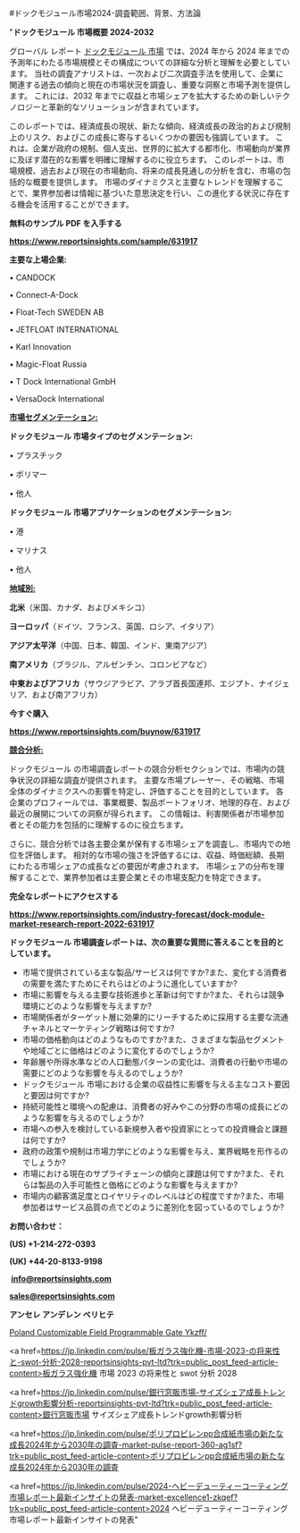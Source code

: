 #ドックモジュール市場2024-調査範囲、背景、方法論

"<strong>ドックモジュール 市場概要 2024-2032</strong>

グローバル レポート <a href=https://www.reportsinsights.com/sample/631917>ドックモジュール 市場</a> では、2024 年から 2024 年までの予測年にわたる市場規模とその構成についての詳細な分析と理解を必要としています。 当社の調査アナリストは、一次および二次調査手法を使用して、企業に関連する過去の傾向と現在の市場状況を調査し、重要な洞察と市場予測を提供します。 これには、2032 年までに収益と市場シェアを拡大​​するための新しいテクノロジーと革新的なソリューションが含まれています。

このレポートでは、経済成長の現状、新たな傾向、経済成長の政治的および規制上のリスク、およびこの成長に寄与するいくつかの要因も強調しています。 これは、企業が政府の規制、個人支出、世界的に拡大する都市化、市場動向が業界に及ぼす潜在的な影響を明確に理解するのに役立ちます。 このレポートは、市場規模、過去および現在の市場動向、将来の成長見通しの分析を含む、市場の包括的な概要を提供します。 市場のダイナミクスと主要なトレンドを理解することで、業界参加者は情報に基づいた意思決定を行い、この進化する状況に存在する機会を活用することができます。

<strong><b>無料のサンプル PDF を入手する</b></strong>

<a href=https://www.reportsinsights.com/sample/631917><strong><u>https://www.reportsinsights.com/sample/631917</u></strong></a>

<strong>主要な上場企業:</strong>

• CANDOCK

• Connect-A-Dock

• Float-Tech SWEDEN AB

• JETFLOAT INTERNATIONAL

• Karl Innovation

• Magic-Float Russia

• T Dock International GmbH

• VersaDock International

<strong><u>市場セグメンテーション</u></strong><strong><u>:</u></strong>

<strong>ドックモジュール 市場タイプのセグメンテーション:</strong>

• プラスチック

• ポリマー

• 他人

<strong>ドックモジュール 市場アプリケーションのセグメンテーション:</strong>

• 港

• マリナス

• 他人

<strong><u>地域別</u></strong><strong><u>:</u></strong>

<strong>北米</strong>（米国、カナダ、およびメキシコ）

<strong>ヨーロッパ</strong>（ドイツ、フランス、英国、ロシア、イタリア）

<strong>アジア太平洋</strong>（中国、日本、韓国、インド、東南アジア）

<strong>南アメリカ</strong>（ブラジル、アルゼンチン、コロンビアなど）

<strong>中東およびアフリカ</strong>（サウジアラビア、アラブ首長国連邦、エジプト、ナイジェリア、および南アフリカ）

<strong>今すぐ購入</strong>

<a href=https://www.reportsinsights.com/buynow/631917><strong><u>https://www.reportsinsights.com/buynow/631917</u></strong></a>

<strong><u>競合分析:</u></strong>

ドックモジュール の市場調査レポートの競合分析セクションでは、市場内の競争状況の詳細な調査が提供されます。 主要な市場プレーヤー、その戦略、市場全体のダイナミクスへの影響を特定し、評価することを目的としています。 各企業のプロフィールでは、事業概要、製品ポートフォリオ、地理的存在、および最近の展開についての洞察が得られます。 この情報は、利害関係者が市場参加者とその能力を包括的に理解するのに役立ちます。

さらに、競合分析では各主要企業が保有する市場シェアを調査し、市場内での地位を評価します。 相対的な市場の強さを評価するには、収益、時価総額、長期にわたる市場シェアの成長などの要因が考慮されます。 市場シェアの分布を理解することで、業界参加者は主要企業とその市場支配力を特定できます。

<strong>完全なレポートにアクセスする</strong>

<a href=https://www.reportsinsights.com/industry-forecast/dock-module-market-research-report-2022-631917><strong><u><b>https://www.reportsinsights.com/industry-forecast/dock-module-market-research-report-2022-631917</b></u></strong></a>

<strong><b>ドックモジュール 市場調査レポートは、次の重要な質問に答えることを目的としています。</b></strong>
<ul>
  <li>市場で提供されている主な製品/サービスは何ですか?また、変化する消費者の需要を満たすためにそれらはどのように進化していますか?</li>
  <li>市場に影響を与える主要な技術進歩と革新は何ですか?また、それらは競争環境にどのような影響を与えますか?</li>
  <li>市場関係者がターゲット層に効果的にリーチするために採用する主要な流通チャネルとマーケティング戦略は何ですか?</li>
  <li>市場の価格動向はどのようなものですか?また、さまざまな製品セグメントや地域ごとに価格はどのように変化するのでしょうか?</li>
  <li>年齢層や所得水準などの人口動態パターンの変化は、消費者の行動や市場の需要にどのような影響を与えるのでしょうか?</li>
  <li>ドックモジュール 市場における企業の収益性に影響を与える主なコスト要因と要因は何ですか?</li>
  <li>持続可能性と環境への配慮は、消費者の好みやこの分野の市場の成長にどのような影響を与えるのでしょうか?</li>
  <li>市場への参入を検討している新規参入者や投資家にとっての投資機会と課題は何ですか?</li>
  <li>政府の政策や規制は市場力学にどのような影響を与え、業界戦略を形作るのでしょうか?</li>
  <li>市場における現在のサプライチェーンの傾向と課題は何ですか?また、それらは製品の入手可能性と価格にどのような影響を与えますか?</li>
  <li>市場内の顧客満足度とロイヤリティのレベルはどの程度ですか?また、市場参加者はサービス品質の点でどのように差別化を図っているのでしょうか?</li>
</ul>
<strong>お問い合わせ：</strong>

<strong>(US) +1-214-272-0393</strong>

<strong>(UK) +44-20-8133-9198</strong>

<strong> </strong><a href=info@reportsinsights.com><strong><u>info@reportsinsights.com</u></strong></a>

<a href=sales@reportsinsights.com><strong><u>sales@reportsinsights.com</u></strong></a>

<strong>アンセレ アンデレン ベリヒテ</strong>

<a href=https://www.linkedin.com/pulse/poland-customizable-field-programmable-gate-ykzff/>Poland Customizable Field Programmable Gate Ykzff/</a>

<a href=https://jp.linkedin.com/pulse/板ガラス強化機-市場-2023-の将来性と-swot-分析-2028-reportsinsights-pvt-ltd?trk=public_post_feed-article-content>板ガラス強化機 市場 2023 の将来性と swot 分析 2028</a>

<a href=https://jp.linkedin.com/pulse/銀行窓販市場-サイズシェア成長トレンドgrowth影響分析-reportsinsights-pvt-ltd?trk=public_post_feed-article-content>銀行窓販市場 サイズシェア成長トレンドgrowth影響分析</a>

<a href=https://jp.linkedin.com/pulse/ポリプロピレンpp合成紙市場の新たな成長2024年から2030年の調査-market-pulse-report-360-ag1sf?trk=public_post_feed-article-content>ポリプロピレンpp合成紙市場の新たな成長2024年から2030年の調査</a>

<a href=https://jp.linkedin.com/pulse/2024-ヘビーデューティーコーティング市場レポート最新インサイトの発表-market-excellence1-zkqef?trk=public_post_feed-article-content>2024 ヘビーデューティーコーティング市場レポート最新インサイトの発表</a>"
